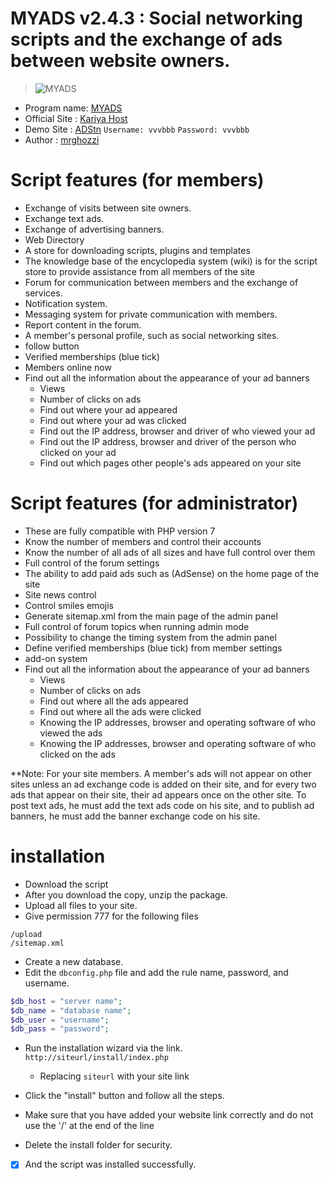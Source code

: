 # <b>MYADS v2.4.3</b> : Social networking scripts and the exchange of ads between website owners.

>
> ![MYADS](https://www.adstn.gq/bnr/myads.png)

* Program name: [MYADS](https://github.com/mrghozzi/myads)
* Official Site : [Kariya Host](http://www.krhost.ga)
* Demo Site : [ADStn](https://adstn.gq) ``Username: vvvbbb`` ``Password: vvvbbb`` 
* Author : [mrghozzi](https://github.com/mrghozzi "mrghozzi")


# Script features (for members)

- Exchange of visits between site owners.
- Exchange text ads.
- Exchange of advertising banners.
- Web Directory
- A store for downloading scripts, plugins and templates
- The knowledge base of the encyclopedia system (wiki) is for the script store to provide assistance from all members of the site
- Forum for communication between members and the exchange of services.
- Notification system.
- Messaging system for private communication with members.
- Report content in the forum.
- A member's personal profile, such as social networking sites.
- follow button
- Verified memberships (blue tick)
- Members online now
- Find out all the information about the appearance of your ad banners
  * Views
  * Number of clicks on ads
  * Find out where your ad appeared
  * Find out where your ad was clicked
  * Find out the IP address, browser and driver of who viewed your ad
  * Find out the IP address, browser and driver of the person who clicked on your ad
  * Find out which pages other people's ads appeared on your site
  
# Script features (for administrator)

- These are fully compatible with PHP version 7
- Know the number of members and control their accounts
- Know the number of all ads of all sizes and have full control over them
- Full control of the forum settings
- The ability to add paid ads such as (AdSense) on the home page of the site
- Site news control
- Control smiles emojis
- Generate sitemap.xml from the main page of the admin panel
- Full control of forum topics when running admin mode
- Possibility to change the timing system from the admin panel
- Define verified memberships (blue tick) from member settings
- add-on system
- Find out all the information about the appearance of your ad banners
  * Views
  * Number of clicks on ads
  * Find out where all the ads appeared
  * Find out where all the ads were clicked
  * Knowing the IP addresses, browser and operating software of who viewed the ads
  * Knowing the IP addresses, browser and operating software of who clicked on the ads
  
**Note: For your site members. A member's ads will not appear on other sites unless an ad exchange code is added on their site, and for every two ads that appear on their site, their ad appears once on the other site.
   To post text ads, he must add the text ads code on his site, and to publish ad banners, he must add the banner exchange code on his site. 

# installation

- Download the script
- After you download the copy, unzip the package.
- Upload all files to your site.
- Give permission 777 for the following files

```
/upload
/sitemap.xml
```


- Create a new database.
- Edit the ``dbconfig.php`` file and add the rule name, password, and username.

```php
$db_host = "server name";
$db_name = "database name";
$db_user = "username";
$db_pass = "password";
```
- Run the installation wizard via the link.
``
http://siteurl/install/index.php
``
  * Replacing ``siteurl`` with your site link

- Click the "install" button and follow all the steps.

- Make sure that you have added your website link correctly and do not use the '/' at the end of the line

- Delete the install folder for security.
- [x] And the script was installed successfully.
